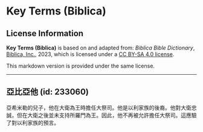# Key Terms (Biblica)

## License Information

**Key Terms (Biblica)** is based on and adapted from: _Biblica Bible Dictionary_, [Biblica, Inc.](https://www.biblica.com/), 2023, which is licensed under a [CC BY-SA 4.0 license](https://creativecommons.org/licenses/by-sa/4.0/legalcode.en).

This markdown version is provided under the same license.



--------------------------------

## 亞比亞他 (id: 233060)

亞希米勒的兒子，他在大衛為王時擔任大祭司。他是以利家族的後裔。他對大衛忠誠，但在大衛之後並未支持所羅門為王。因此，他不再被允許擔任大祭司。這應驗了對以利家族的預言。


